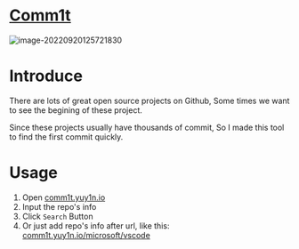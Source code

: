 # [Comm1t](https://comm1t.yuy1n.io)
![image-20220920125721830](https://cdn.jsdelivr.net/gh/yuyinws/static@master/2022/09/upgit_20220920_1663649841.png)

# Introduce
There are lots of great open source projects on Github, Some times we want to see the begining of these project. 

Since these projects usually have thousands of commit, So I made this tool to find the first commit quickly.

# Usage
1. Open [comm1t.yuy1n.io](https://comm1t.yuy1n.io)
2. Input the repo's info
3. Click `Search` Button
4. Or just add repo's info after url, like this: [comm1t.yuy1n.io/microsoft/vscode](https://comm1t.yuy1n.io/microsoft/vscode)
